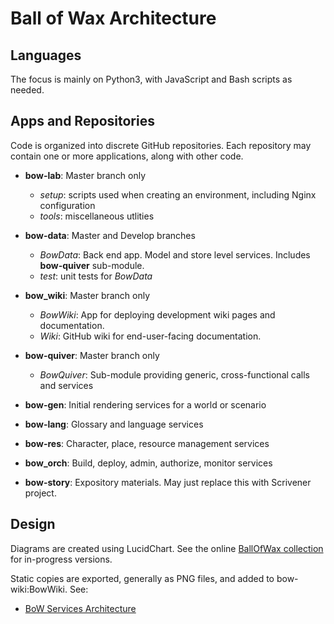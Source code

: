 # Ball of Wax Architecture

## Languages

The focus is mainly on Python3, with JavaScript and Bash scripts as needed.

## Apps and Repositories

Code is organized into discrete GitHub repositories. Each repository may contain one or more applications, along with other code.

- __bow-lab__: Master branch only
  - _setup_: scripts used when creating an environment, including Nginx configuration
  - _tools_: miscellaneous utlities

- __bow-data__:  Master and Develop branches
  - _BowData_: Back end app. Model and store level services. Includes __bow-quiver__ sub-module.
  - _test_: unit tests for _BowData_

- __bow_wiki__: Master branch only
  - _BowWiki_: App for deploying development wiki pages and documentation.
  - _Wiki_: GitHub wiki for end-user-facing documentation.

- __bow-quiver__:  Master branch only
  - _BowQuiver_: Sub-module providing generic, cross-functional calls and services

- __bow-gen__: Initial rendering services for a world or scenario

- __bow-lang__: Glossary and language services

- __bow-res__: Character, place, resource management services

- __bow_orch__: Build, deploy, admin, authorize, monitor services

- __bow-story__: Expository materials. May just replace this with Scrivener project.

## Design

Diagrams are created using LucidChart. See the online [BallOfWax collection](https://www.lucidchart.com/documents#docs?folder_id=151197380&browser=icon) for in-progress versions.

Static copies are exported, generally as PNG files, and added to bow-wiki:BowWiki.
See:

- [BoW Services Architecture](diagrams/Bow_Services_Architecture.png)
